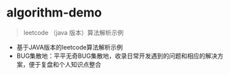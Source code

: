 #  algorithm-demo 

> leetcode （java 版本）算法解析示例

- 基于JAVA版本的leetcode算法解析示例
- BUG集散地：平平无奇BUG集散地，收录日常开发遇到的问题和相应的解决方案，便于复盘和个人知识点整合


